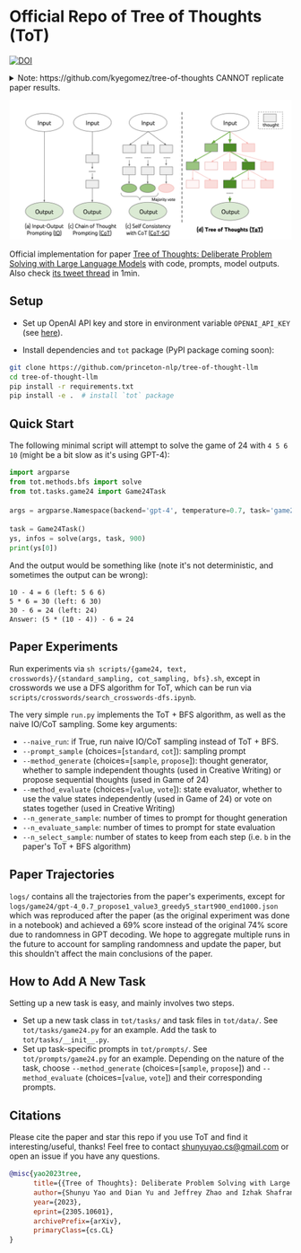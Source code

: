 # Official Repo of Tree of Thoughts (ToT)
[![DOI](https://zenodo.org/badge/642099326.svg)](https://zenodo.org/badge/latestdoi/642099326)

<details>
  <summary>Note: https://github.com/kyegomez/tree-of-thoughts CANNOT replicate paper results. </summary>

In fact, people have reported that his code [cannot](https://github.com/kyegomez/tree-of-thoughts/issues/52) [properly](https://github.com/kyegomez/tree-of-thoughts/issues/41) [run](https://github.com/kyegomez/tree-of-thoughts/issues/60), and is [probably automatically generated by ChatGPT](pics/fake.png), and [kyegomez has done so for other popular ML methods](https://twitter.com/qbitium/status/1663954096741814272), while intentionally refusing to link to official implementations for his own interests (see https://github.com/kyegomez/tree-of-thoughts/issues/54, https://github.com/kyegomez/tree-of-thoughts/issues/55, https://github.com/kyegomez/tree-of-thoughts/issues/56).
Unfortunately, Google/Github searches go to kyegomez's malicious repo by default as it has more stars. **Please DE-STAR his repo and STAR this to help other people avoid being misled, thanks!**
</details>


![teaser](pics/teaser.png)

Official implementation for paper [Tree of Thoughts: Deliberate Problem Solving with Large Language Models](https://arxiv.org/abs/2305.10601) with code, prompts, model outputs.
Also check [its tweet thread](https://twitter.com/ShunyuYao12/status/1659357547474681857) in 1min.






## Setup
- Set up OpenAI API key and store in environment variable ``OPENAI_API_KEY`` (see [here](https://help.openai.com/en/articles/5112595-best-practices-for-api-key-safety)). 

- Install dependencies and `tot` package (PyPI package coming soon): 
```bash
git clone https://github.com/princeton-nlp/tree-of-thought-llm
cd tree-of-thought-llm
pip install -r requirements.txt
pip install -e .  # install `tot` package
```


## Quick Start
The following minimal script will attempt to solve the game of 24 with `4 5 6 10` (might be a bit slow as it's using GPT-4):
```python
import argparse
from tot.methods.bfs import solve
from tot.tasks.game24 import Game24Task

args = argparse.Namespace(backend='gpt-4', temperature=0.7, task='game24', naive_run=False, prompt_sample=None, method_generate='propose', method_evaluate='value', method_select='greedy', n_generate_sample=1, n_evaluate_sample=3, n_select_sample=5)

task = Game24Task()
ys, infos = solve(args, task, 900)
print(ys[0])
```

And the output would be something like (note it's not deterministic, and sometimes the output can be wrong):
```
10 - 4 = 6 (left: 5 6 6)
5 * 6 = 30 (left: 6 30)
30 - 6 = 24 (left: 24)
Answer: (5 * (10 - 4)) - 6 = 24
```

## Paper Experiments

Run experiments via ``sh scripts/{game24, text, crosswords}/{standard_sampling, cot_sampling, bfs}.sh``, except in crosswords we use a DFS algorithm for ToT, which can be run via ``scripts/crosswords/search_crosswords-dfs.ipynb``.

The very simple ``run.py`` implements the ToT + BFS algorithm, as well as the naive IO/CoT sampling. Some key arguments:

- ``--naive_run``: if True, run naive IO/CoT sampling instead of ToT + BFS.
-  ``--prompt_sample`` (choices=[``standard``, ``cot``]): sampling prompt
- ``--method_generate`` (choices=[``sample``, ``propose``]): thought generator, whether to sample independent thoughts (used in Creative Writing) or propose sequential thoughts (used in Game of 24)
- ``--method_evaluate`` (choices=[``value``, ``vote``]): state evaluator, whether to use the value states independently (used in Game of 24) or vote on states together (used in Creative Writing)
- ``--n_generate_sample``: number of times to prompt for thought generation
- ``--n_evaluate_sample``: number of times to prompt for state evaluation
- ``--n_select_sample``: number of states to keep from each step (i.e. ``b`` in the paper's ToT + BFS algorithm)



## Paper Trajectories
``logs/`` contains all the trajectories from the paper's experiments, except for ``logs/game24/gpt-4_0.7_propose1_value3_greedy5_start900_end1000.json`` which was reproduced after the paper (as the original experiment was done in a notebook) and achieved a 69\% score instead of the original 74\% score due to randomness in GPT decoding. We hope to aggregate multiple runs in the future to account for sampling randomness and update the paper, but this shouldn't affect the main conclusions of the paper.

## How to Add A New Task
Setting up a new task is easy, and mainly involves two steps.
* Set up a new task class in ``tot/tasks/`` and task files in ``tot/data/``. See ``tot/tasks/game24.py`` for an example. Add the task to ``tot/tasks/__init__.py``.
* Set up task-specific prompts in ``tot/prompts/``. See ``tot/prompts/game24.py`` for an example. Depending on the nature of the task, choose ``--method_generate`` (choices=[``sample``, ``propose``]) and ``--method_evaluate`` (choices=[``value``, ``vote``]) and their corresponding prompts. 

## Citations
Please cite the paper and star this repo if you use ToT and find it interesting/useful, thanks! Feel free to contact shunyuyao.cs@gmail.com or open an issue if you have any questions.

```bibtex
@misc{yao2023tree,
      title={{Tree of Thoughts}: Deliberate Problem Solving with Large Language Models}, 
      author={Shunyu Yao and Dian Yu and Jeffrey Zhao and Izhak Shafran and Thomas L. Griffiths and Yuan Cao and Karthik Narasimhan},
      year={2023},
      eprint={2305.10601},
      archivePrefix={arXiv},
      primaryClass={cs.CL}
}
```
